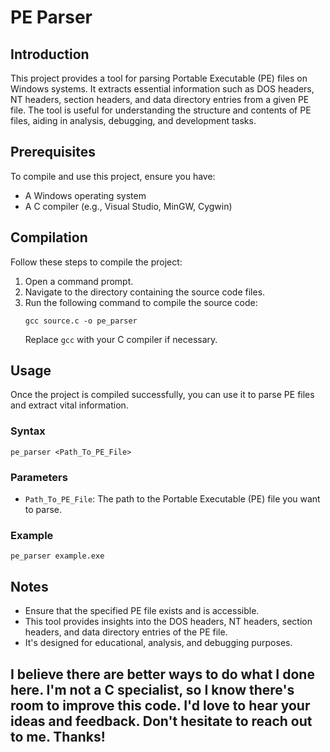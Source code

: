# PE Parser

## Introduction
This project provides a tool for parsing Portable Executable (PE) files on Windows systems. It extracts essential information such as DOS headers, NT headers, section headers, and data directory entries from a given PE file. The tool is useful for understanding the structure and contents of PE files, aiding in analysis, debugging, and development tasks.

## Prerequisites
To compile and use this project, ensure you have:
- A Windows operating system
- A C compiler (e.g., Visual Studio, MinGW, Cygwin)

## Compilation
Follow these steps to compile the project:
1. Open a command prompt.
2. Navigate to the directory containing the source code files.
3. Run the following command to compile the source code:
    ```
    gcc source.c -o pe_parser
    ```
    Replace `gcc` with your C compiler if necessary.

## Usage
Once the project is compiled successfully, you can use it to parse PE files and extract vital information.

### Syntax
```
pe_parser <Path_To_PE_File>
```

### Parameters
- `Path_To_PE_File`: The path to the Portable Executable (PE) file you want to parse.

### Example
```
pe_parser example.exe
```

## Notes
- Ensure that the specified PE file exists and is accessible.
- This tool provides insights into the DOS headers, NT headers, section headers, and data directory entries of the PE file.
- It's designed for educational, analysis, and debugging purposes.


I believe there are better ways to do what I done here. I'm not a C specialist, so I know there's room to improve this code. I'd love to hear your ideas and feedback. 
Don't hesitate to reach out to me. Thanks!
---

